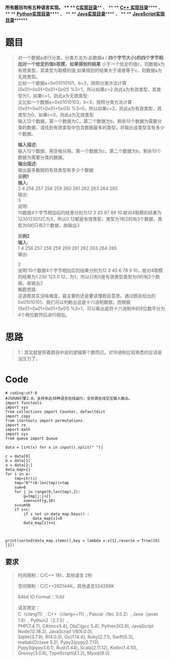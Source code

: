**所有题目均有五种语言实现。 ** **
**[C实现目录](https://renjie.blog.csdn.net/article/details/129190260
"C实现目录")****** 、 ** ** **[C++
实现目录](https://blog.csdn.net/misayaaaaa/category_12036814.html "C++
实现目录")****** 、 ** **
**[Python实现目录](https://blog.csdn.net/misayaaaaa/category_12111005.html
"Python实现目录")****** 、 ** **
**[Java实现目录](https://blog.csdn.net/misayaaaaa/category_12111006.html
"Java实现目录")****** 、 ** **
**[JavaScript实现目录](https://blog.csdn.net/misayaaaaa/category_12199270.html
"JavaScript实现目录")********

# 题目

> 对一个数据a进行分类，分类方法为:此数据a ( **四个字节大小)的四个字节相加对一个给定的值b取模，如果得到的结果**
> 小于一个给定的值c，则数据a为有效类型，其类型为取模的值;如果得到的结果大于或者等于c，则数据a为无效类型。  
>  比如一个数据a=0x01010101，b=3，按照分类方法计算(0x01+0x01+0x01+0x01)
> %3=1，所以如果c=2.则此a为有效类型，其类型为1，如果c=1，则此a为无效类型:  
>  又比如一个数据a=0x01010103，b=3，按照分类方法计算(0x01+0x01+0x01+0x03)
> %3=0，所以如果c=2，则此a为有效类型，其类型为0，如果c=0，则此a为无效类型  
>  输入12个数据，第一个数据为C，第二个数据为b，剩余10个数据为需要分类的数据，请找到有效类型中包含数据最多的类型，并输出该类型含有多少个数据。
>
> **输入描述:**  
>  输入12个数据，用空格分隔，第一个数据为c，第二个数据为b，剩余10个数据为需要分类的数据。  
>  **输出描述:**  
>  输出最多数据的有效类型有多少个数据  
>  **示例1  
>  输入:**  
>  3 4 256 257 258 259 260 261 262 263 264 265  
>  输出:  
>  3  
>  说明:  
>  10数提4个字节相加后的结里分别为12 3 45 67 89 10.故对4取模的结果为1230123012C为3，所以0
> 12都是有效类型，类型为1和2的有3个数据，类型为0的只有2个数据，故输出3
>
> **示例2  
>  输入:**  
>  1 4 256 257 258 259 269 261 262 263 264 265  
>  输出:
>
> 2  
>  说明:10个数据4个字节相加后的结果分别为12 3 45 6 78 9 10，故对4取模的结果为1 230 123 0
> 12，为1，所以只有0是有效类型类型为0的有2个数据，故输出2  
>  解题思路:  
>  这道题其实没啥难度，最主要的还是要读懂题目意思。通过题目给出的 0x01010101，我们可以判断出这是十六进制数据，而根据
> (0x01+0x01+0x01+0x01) %3=1，可以看出是将十六进制中的8位数平分为4个两位数然后进行相加。

# 思路

> 1：其实就是照着题目中说的逻辑算个数而已。对16进制比较熟悉的应该是没压力了。

#

# Code

    
    
    # coding:utf-8
    #JSRUN引擎2.0，支持多达30种语言在线运行，全仿真在线交互输入输出。 
    import functools
    import sys
    from collections import Counter, defaultdict
    import copy
    from itertools import permutations
    import re
    import math
    import sys
    from queue import Queue
    
    data = [int(x) for x in input().split(" ")]
    
    c = data[0]
    b = data[1]
    a = data[2:]
    data_map={}
    for i in a:
        tmp=str(i)
        tmp="0"*(8-len(tmp))+tmp
        sum=0
        for j in range(0,len(tmp),2):
            g=tmp[j:j+2]
            sum+=int(g,16)
        s=sum%b
        if s<c:
            if s not in data_map.keys() :
                data_map[s]=0
            data_map[s]+=1
     
     
     
    print(sorted(data_map.items(),key = lambda x:x[1],reverse = True)[0][1])

## 要求

> 时间限制：C/C++ 1秒，其他语言 2秒
>
> 空间限制：C/C++262144K，其他语言524288K
>
> 64bit IO Format：%lld
>
> 语言限定：  
>  C（clang11）, C++（clang++11）, Pascal（fpc 3.0.2）, Java（javac 1.8）,
> Python2（2.7.3）,  
>  PHP(7.4.7), C#(mcs5.4), ObjC(gcc 5.4), Pythen3(3.9), JavaScript
> Node(12.18.2), JavaScript V8(6.0.0),  
>  Sqlite(3.7.9), R(4.0.3), Go(1.14.4), Ruby(2.7.1), Swift(5.3), matlab(Octave
> 5.2), Pypy2(pypy2.7.13),  
>  Pypy3(pypy3.6.1), Rust(1.44), Scala(2.11.12), Kotlin(1.4.10),
> Groovy(3.0.6), TypeScript(4.1.2), Mysql(8.0)

